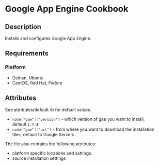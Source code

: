 Google App Engine Cookbook
==========================

Description
-----------

Installs and configures Google App Engine.

Requirements
------------

### Platform

* Debian, Ubuntu
* CentOS, Red Hat, Fedora

Attributes
----------

See attributes/default.rb for default values.

* ``node["gae"]["version"]`` - which version of gae you want to install, default ``1.7.4``.
* ``node["gae"]["url"]`` - from where you want to download the installation files, default to Google Servers.


The file also contains the following attributes:

* platform specific locations and settings.
* source installation settings
